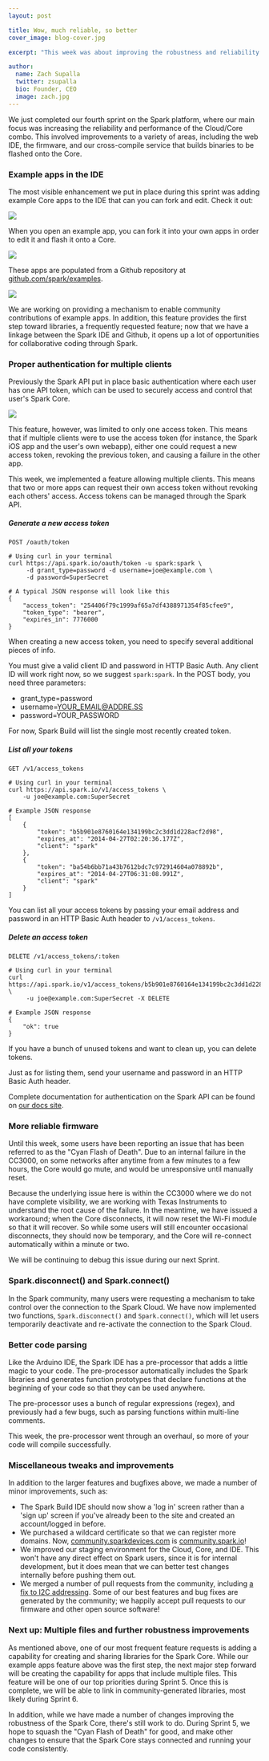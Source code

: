 ```yaml
---
layout: post

title: Wow, much reliable, so better
cover_image: blog-cover.jpg

excerpt: "This week was about improving the robustness and reliability of the Spark Cloud and our firmware."

author:
  name: Zach Supalla
  twitter: zsupalla
  bio: Founder, CEO
  image: zach.jpg
---
```


We just completed our fourth sprint on the Spark platform, where our main focus was increasing the reliability and performance of the Cloud/Core combo. This involved improvements to a variety of areas, including the web IDE, the firmware, and our cross-compile service that builds binaries to be flashed onto the Core.

### Example apps in the IDE

The most visible enhancement we put in place during this sprint was adding example Core apps to the IDE that can you can fork and edit. Check it out:

<div class="full zoomable"><img src="{{ site.url }}/images/example-apps.png"></div>

When you open an example app, you can fork it into your own apps in order to edit it and flash it onto a Core.

<div class="full zoomable"><img src="{{ site.url }}/images/fork.png"></div>

These apps are populated from a Github repository at [github.com/spark/examples](http://www.github.com/spark/examples).

<div class="full zoomable"><img src="{{ site.url }}/images/github-examples.png"></div>

We are working on providing a mechanism to enable community contributions of example apps. In addition, this feature provides the first step toward libraries, a frequently requested feature; now that we have a linkage between the Spark IDE and Github, it opens up a lot of opportunities for collaborative coding through Spark.

### Proper authentication for multiple clients

Previously the Spark API put in place basic authentication where each user has one API token, which can be used to securely access and control that user's Spark Core.

<div class="full zoomable"><img src="{{ site.url }}/images/access-token.png"></div>

This feature, however, was limited to only one access token. This means that if multiple clients were to use the access token (for instance, the Spark iOS app and the user's own webapp), either one could request a new access token, revoking the previous token, and causing a failure in the other app.

This week, we implemented a feature allowing multiple clients. This means that two or more apps can request their own access token without revoking each others' access. Access tokens can be managed through the Spark API.

##### Generate a new access token

    POST /oauth/token

    # Using curl in your terminal
    curl https://api.spark.io/oauth/token -u spark:spark \
         -d grant_type=password -d username=joe@example.com \
         -d password=SuperSecret

    # A typical JSON response will look like this
    {
        "access_token": "254406f79c1999af65a7df4388971354f85cfee9",
        "token_type": "bearer",
        "expires_in": 7776000
    }

When creating a new access token, you need to specify several additional pieces of info.

You must give a valid client ID and password in HTTP Basic Auth.
Any client ID will work right now, so we suggest `spark:spark`.
In the POST body, you need three parameters:

* grant_type=password
* username=YOUR_EMAIL@ADDRE.SS
* password=YOUR_PASSWORD

For now, Spark Build will list the single most recently created token.


##### List all your tokens

    GET /v1/access_tokens

    # Using curl in your terminal
    curl https://api.spark.io/v1/access_tokens \
        -u joe@example.com:SuperSecret

    # Example JSON response
    [
        {
            "token": "b5b901e8760164e134199bc2c3dd1d228acf2d98",
            "expires_at": "2014-04-27T02:20:36.177Z",
            "client": "spark"
        },
        {
            "token": "ba54b6bb71a43b7612bdc7c972914604a078892b",
            "expires_at": "2014-04-27T06:31:08.991Z",
            "client": "spark"
        }
    ]

You can list all your access tokens by passing your email address and password
in an HTTP Basic Auth header to `/v1/access_tokens`.


##### Delete an access token


    DELETE /v1/access_tokens/:token

    # Using curl in your terminal
    curl https://api.spark.io/v1/access_tokens/b5b901e8760164e134199bc2c3dd1d228acf2d98 \
         -u joe@example.com:SuperSecret -X DELETE

    # Example JSON response
    {
        "ok": true
    }


If you have a bunch of unused tokens and want to clean up, you can delete tokens.

Just as for listing them, send your username and password in an HTTP Basic Auth header.

Complete documentation for authentication on the Spark API can be found on [our docs site](http://docs.spark.io/#/api/spark-cloud-api-authentication).

### More reliable firmware

Until this week, some users have been reporting an issue that has been referred to as the "Cyan Flash of Death". Due to an internal failure in the CC3000, on some networks after anytime from a few minutes to a few hours, the Core would go mute, and would be unresponsive until manually reset.

Because the underlying issue here is within the CC3000 where we do not have complete visibility, we are working with Texas Instruments to understand the root cause of the failure. In the meantime, we have issued a workaround; when the Core disconnects, it will now reset the Wi-Fi module so that it will recover. So while some users will still encounter occasional disconnects, they should now be temporary, and the Core will re-connect automatically within a minute or two.

We will be continuing to debug this issue during our next Sprint.

### Spark.disconnect() and Spark.connect()

In the Spark community, many users were requesting a mechanism to take control over the connection to the Spark Cloud. We have now implemented two functions, `Spark.disconnect()` and `Spark.connect()`, which will let users temporarily deactivate and re-activate the connection to the Spark Cloud.

### Better code parsing

Like the Arduino IDE, the Spark IDE has a pre-processor that adds a little magic to your code. The pre-processor automatically includes the Spark libraries and generates function prototypes that declare functions at the beginning of your code so that they can be used anywhere.

The pre-processor uses a bunch of regular expressions (regex), and previously had a few bugs, such as parsing functions within multi-line comments.

This week, the pre-processor went through an overhaul, so more of your code will compile successfully.

### Miscellaneous tweaks and improvements

In addition to the larger features and bugfixes above, we made a number of minor improvements, such as:

- The Spark Build IDE should now show a 'log in' screen rather than a 'sign up' screen if you've already been to the site and created an account/logged in before.
- We purchased a wildcard certificate so that we can register more domains. Now, [community.sparkdevices.com](http://community.sparkdevices.com) is [community.spark.io](http://community.spark.io)!
- We improved our staging environment for the Cloud, Core, and IDE. This won't have any direct effect on Spark users, since it is for internal development, but it does mean that we can better test changes internally before pushing them out.
- We merged a number of pull requests from the community, including [a fix to I2C addressing](https://community.spark.io/t/important-7-bit-i2c-addresses-are-now-working-01-24-2014/2376?u=zach). Some of our best features and bug fixes are generated by the community; we happily accept pull requests to our firmware and other open source software!

### Next up: Multiple files and further robustness improvements

As mentioned above, one of our most frequent feature requests is adding a capability for creating and sharing libraries for the Spark Core. While our example apps feature above was the first step, the next major step forward will be creating the capability for apps that include multiple files. This feature will be one of our top priorities during Sprint 5. Once this is complete, we will be able to link in community-generated libraries, most likely during Sprint 6.

In addition, while we have made a number of changes improving the robustness of the Spark Core, there's still work to do. During Sprint 5, we hope to squash the "Cyan Flash of Death" for good, and make other changes to ensure that the Spark Core stays connected and running your code consistently.
